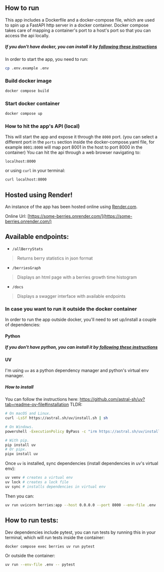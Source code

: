 ## How to run
This app includes a Dockerfile and a docker-compose file, which are used to spin up a FastAPI http server in a docker container.
Docker compose takes care of mapping a container's port to a host's port so that you can access the api locally.

##### If you don't have docker, you can install it by **[following these instructions](https://docs.docker.com/engine/install/)**

In order to start the app, you need to run:
```bash
cp .env.example .env
```

### Build docker image
```bash
docker compose build
```

### Start docker container
```bash
docker compose up
```

### How to hit the app's API (local)
This will start the app and expose it through the `8000` port.
(you can select a different port in the `ports` section inside the docker-compose.yaml file, for example `8001:8000` will map port 8001 in the host to port 8000 in the container)
You can hit the api through a web browser navigating to:
```
localhost:8000
```
or using `curl` in your terminal:
```bash
curl localhost:8000
```

## Hosted using Render!
An instance of the app has been hosted online using [Render.com](https://render.com/).

Online Url: [https://some-berries.onrender.com/](https://some-berries.onrender.com/)

## Available endpoints:

- `/allBerryStats`
> Returns berry statistics in json format

- `/berriesGraph`
> Displays an html page with a berries growth time histogram

- `/docs`
> Displays a swagger interface with available endpoints

### In case you want to run it outside the docker container

In order to run the app outside docker, you'll need to set up/install a couple of dependencies:

#### Python

##### If you don't have python, you can install it by **[following these instructions](https://www.python.org/downloads/)**

#### UV
I'm using `uv` as a python dependency manager and python's virtual env manager.

##### How to install

You can follow the instructions here: https://github.com/astral-sh/uv?tab=readme-ov-file#installation
TLDR:
```bash
# On macOS and Linux.
curl -LsSf https://astral.sh/uv/install.sh | sh

# On Windows.
powershell -ExecutionPolicy ByPass -c "irm https://astral.sh/uv/install.ps1 | iex"

# With pip.
pip install uv
# Or pipx.
pipx install uv
```

Once `uv` is installed, sync dependencies (install dependencies in uv's virtual env):

```bash
uv venv # creates a virtual env
uv lock # creates a lock file
uv sync # installs dependencies in virtual env
```

Then you can:
```bash
uv run uvicorn berries:app --host 0.0.0.0 --port 8000 --env-file .env
```


## How to run tests:
Dev dependencies include pytest, you can run tests by running this in your terminal, which will run tests inside the container:
```bash
docker compose exec berries uv run pytest
```
Or outside the container:
```bash
uv run --env-file .env -- pytest
```
